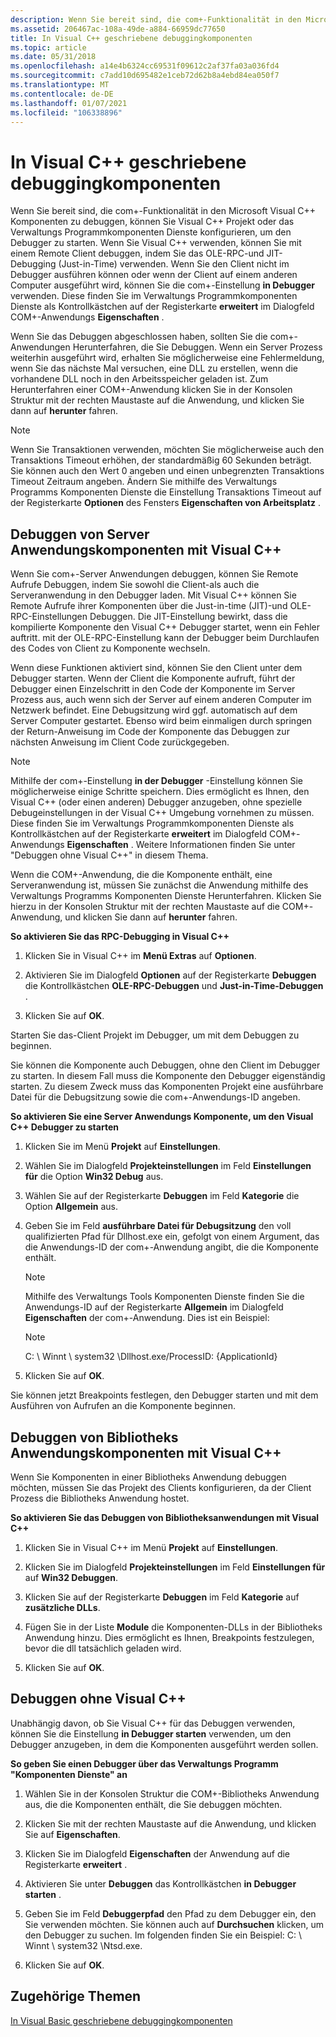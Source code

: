 ```yaml
---
description: Wenn Sie bereit sind, die com+-Funktionalität in den Microsoft Visual C++ Komponenten zu debuggen, können Sie Visual C++ Projekt oder das Verwaltungs Programmkomponenten Dienste konfigurieren, um den Debugger zu starten.
ms.assetid: 206467ac-108a-49de-a884-66959dc77650
title: In Visual C++ geschriebene debuggingkomponenten
ms.topic: article
ms.date: 05/31/2018
ms.openlocfilehash: a14e4b6324cc69531f09612c2af37fa03a036fd4
ms.sourcegitcommit: c7add10d695482e1ceb72d62b8a4ebd84ea050f7
ms.translationtype: MT
ms.contentlocale: de-DE
ms.lasthandoff: 01/07/2021
ms.locfileid: "106338896"
---
```

# <a name="debugging-components-written-in-visual-c"></a>In Visual C++ geschriebene debuggingkomponenten

Wenn Sie bereit sind, die com+-Funktionalität in den Microsoft Visual C++ Komponenten zu debuggen, können Sie Visual C++ Projekt oder das Verwaltungs Programmkomponenten Dienste konfigurieren, um den Debugger zu starten. Wenn Sie Visual C++ verwenden, können Sie mit einem Remote Client debuggen, indem Sie das OLE-RPC-und JIT-Debugging (Just-in-Time) verwenden. Wenn Sie den Client nicht im Debugger ausführen können oder wenn der Client auf einem anderen Computer ausgeführt wird, können Sie die com+-Einstellung **in Debugger** verwenden. Diese finden Sie im Verwaltungs Programmkomponenten Dienste als Kontrollkästchen auf der Registerkarte **erweitert** im Dialogfeld COM+-Anwendungs **Eigenschaften** .

Wenn Sie das Debuggen abgeschlossen haben, sollten Sie die com+-Anwendungen Herunterfahren, die Sie Debuggen. Wenn ein Server Prozess weiterhin ausgeführt wird, erhalten Sie möglicherweise eine Fehlermeldung, wenn Sie das nächste Mal versuchen, eine DLL zu erstellen, wenn die vorhandene DLL noch in den Arbeitsspeicher geladen ist. Zum Herunterfahren einer COM+-Anwendung klicken Sie in der Konsolen Struktur mit der rechten Maustaste auf die Anwendung, und klicken Sie dann auf **herunter** fahren.

> [!Note]  
> Wenn Sie Transaktionen verwenden, möchten Sie möglicherweise auch den Transaktions Timeout erhöhen, der standardmäßig 60 Sekunden beträgt. Sie können auch den Wert 0 angeben und einen unbegrenzten Transaktions Timeout Zeitraum angeben. Ändern Sie mithilfe des Verwaltungs Programms Komponenten Dienste die Einstellung Transaktions Timeout auf der Registerkarte **Optionen** des Fensters **Eigenschaften von Arbeitsplatz** .

 

## <a name="debugging-server-application-components-with-visual-c"></a>Debuggen von Server Anwendungskomponenten mit Visual C++

Wenn Sie com+-Server Anwendungen debuggen, können Sie Remote Aufrufe Debuggen, indem Sie sowohl die Client-als auch die Serveranwendung in den Debugger laden. Mit Visual C++ können Sie Remote Aufrufe ihrer Komponenten über die Just-in-time (JIT)-und OLE-RPC-Einstellungen Debuggen. Die JIT-Einstellung bewirkt, dass die kompilierte Komponente den Visual C++ Debugger startet, wenn ein Fehler auftritt. mit der OLE-RPC-Einstellung kann der Debugger beim Durchlaufen des Codes von Client zu Komponente wechseln.

Wenn diese Funktionen aktiviert sind, können Sie den Client unter dem Debugger starten. Wenn der Client die Komponente aufruft, führt der Debugger einen Einzelschritt in den Code der Komponente im Server Prozess aus, auch wenn sich der Server auf einem anderen Computer im Netzwerk befindet. Eine Debugsitzung wird ggf. automatisch auf dem Server Computer gestartet. Ebenso wird beim einmaligen durch springen der Return-Anweisung im Code der Komponente das Debuggen zur nächsten Anweisung im Client Code zurückgegeben.

> [!Note]  
> Mithilfe der com+-Einstellung **in der Debugger** -Einstellung können Sie möglicherweise einige Schritte speichern. Dies ermöglicht es Ihnen, den Visual C++ (oder einen anderen) Debugger anzugeben, ohne spezielle Debugeinstellungen in der Visual C++ Umgebung vornehmen zu müssen. Diese finden Sie im Verwaltungs Programmkomponenten Dienste als Kontrollkästchen auf der Registerkarte **erweitert** im Dialogfeld COM+-Anwendungs **Eigenschaften** . Weitere Informationen finden Sie unter "Debuggen ohne Visual C++" in diesem Thema.

 

Wenn die COM+-Anwendung, die die Komponente enthält, eine Serveranwendung ist, müssen Sie zunächst die Anwendung mithilfe des Verwaltungs Programms Komponenten Dienste Herunterfahren. Klicken Sie hierzu in der Konsolen Struktur mit der rechten Maustaste auf die COM+-Anwendung, und klicken Sie dann auf **herunter** fahren.

**So aktivieren Sie das RPC-Debugging in Visual C++**

1.  Klicken Sie in Visual C++ im **Menü Extras** auf **Optionen**.

2.  Aktivieren Sie im Dialogfeld **Optionen** auf der Registerkarte **Debuggen** die Kontrollkästchen **OLE-RPC-Debuggen** und **Just-in-Time-Debuggen** .

3.  Klicken Sie auf **OK**.

Starten Sie das-Client Projekt im Debugger, um mit dem Debuggen zu beginnen.

Sie können die Komponente auch Debuggen, ohne den Client im Debugger zu starten. In diesem Fall muss die Komponente den Debugger eigenständig starten. Zu diesem Zweck muss das Komponenten Projekt eine ausführbare Datei für die Debugsitzung sowie die com+-Anwendungs-ID angeben.

**So aktivieren Sie eine Server Anwendungs Komponente, um den Visual C++ Debugger zu starten**

1.  Klicken Sie im Menü **Projekt** auf **Einstellungen**.

2.  Wählen Sie im Dialogfeld **Projekteinstellungen** im Feld **Einstellungen für** die Option **Win32 Debug** aus.

3.  Wählen Sie auf der Registerkarte **Debuggen** im Feld **Kategorie** die Option **Allgemein** aus.

4.  Geben Sie im Feld **ausführbare Datei für Debugsitzung** den voll qualifizierten Pfad für Dllhost.exe ein, gefolgt von einem Argument, das die Anwendungs-ID der com+-Anwendung angibt, die die Komponente enthält.

    > [!Note]  
    > Mithilfe des Verwaltungs Tools Komponenten Dienste finden Sie die Anwendungs-ID auf der Registerkarte **Allgemein** im Dialogfeld **Eigenschaften** der com+-Anwendung. Dies ist ein Beispiel:

     

    > [!Note]  
    > C: \\ Winnt \\ system32 \\Dllhost.exe/ProcessID: {ApplicationId}

     

5.  Klicken Sie auf **OK**.

Sie können jetzt Breakpoints festlegen, den Debugger starten und mit dem Ausführen von Aufrufen an die Komponente beginnen.

## <a name="debugging-library-application-components-with-visual-c"></a>Debuggen von Bibliotheks Anwendungskomponenten mit Visual C++

Wenn Sie Komponenten in einer Bibliotheks Anwendung debuggen möchten, müssen Sie das Projekt des Clients konfigurieren, da der Client Prozess die Bibliotheks Anwendung hostet.

**So aktivieren Sie das Debuggen von Bibliotheksanwendungen mit Visual C++**

1.  Klicken Sie in Visual C++ im Menü **Projekt** auf **Einstellungen**.

2.  Klicken Sie im Dialogfeld **Projekteinstellungen** im Feld **Einstellungen für** auf **Win32 Debuggen**.

3.  Klicken Sie auf der Registerkarte **Debuggen** im Feld **Kategorie** auf **zusätzliche DLLs**.

4.  Fügen Sie in der Liste **Module** die Komponenten-DLLs in der Bibliotheks Anwendung hinzu. Dies ermöglicht es Ihnen, Breakpoints festzulegen, bevor die dll tatsächlich geladen wird.

5.  Klicken Sie auf **OK**.

## <a name="debugging-without-visual-c"></a>Debuggen ohne Visual C++

Unabhängig davon, ob Sie Visual C++ für das Debuggen verwenden, können Sie die Einstellung **in Debugger starten** verwenden, um den Debugger anzugeben, in dem die Komponenten ausgeführt werden sollen.

**So geben Sie einen Debugger über das Verwaltungs Programm "Komponenten Dienste" an**

1.  Wählen Sie in der Konsolen Struktur die COM+-Bibliotheks Anwendung aus, die die Komponenten enthält, die Sie debuggen möchten.

2.  Klicken Sie mit der rechten Maustaste auf die Anwendung, und klicken Sie auf **Eigenschaften**.

3.  Klicken Sie im Dialogfeld **Eigenschaften** der Anwendung auf die Registerkarte **erweitert** .

4.  Aktivieren Sie unter **Debuggen** das Kontrollkästchen **in Debugger starten** .

5.  Geben Sie im Feld **Debuggerpfad** den Pfad zu dem Debugger ein, den Sie verwenden möchten. Sie können auch auf **Durchsuchen** klicken, um den Debugger zu suchen. Im folgenden finden Sie ein Beispiel: C: \\ Winnt \\ system32 \\Ntsd.exe.

6.  Klicken Sie auf **OK**.

## <a name="related-topics"></a>Zugehörige Themen

<dl> <dt>

[In Visual Basic geschriebene debuggingkomponenten](debugging-components-written-in-visual-basic.md)
</dt> </dl>

 

 



